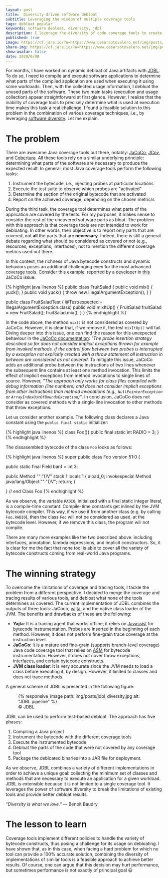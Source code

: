 ```yaml
---
layout: post
title:  Diversity-driven software debloat
subtitle: Leveraging the wisdom of multiple coverage tools
tags: debloat popular
keywords: software debloat, diversity, jdbl
description: I leverage the diversity of code coverage tools to create a tool to automatically debloat Java artifacts.
published: true
image: https://cf.jare.io/?u=https://www.cesarsotovalero.net/img/posts/crowd.jpg
share-img: https://cf.jare.io/?u=https://www.cesarsotovalero.net/img/posts/crowd.jpg
show-avatar: false
date: 2020/6/08
---
```


For months, I have worked on dynamic debloat of Java artifacts with [JDBL](https://github.com/castor-software/jdbl). To do so, I need to compile and execute software applications to determine what parts of the compiled application are used when executing it using some workloads. Then, with the collected usage information, I debloat the unused parts of the software. These two main tasks (execution and usage collection)  appear straightforward at first glance. However, I realize that the inability of coverage tools to precisely determine what is used at execution time makes this task a real challenge. I found a feasible solution to this problem in the combination of various coverage techniques, i.e., by leveraging [software diversity](https://dl.acm.org/doi/abs/10.1145/2807593). Let me explain.  

# The problem

There are awesome Java coverage tools out there, notably: [JaCoCo](https://www.eclemma.org/jacoco/), [JCov](https://wiki.openjdk.java.net/display/CodeTools/jcov), and [Cobertura](https://cobertura.github.io/cobertura/). All these tools rely on a similar underlying principle: determining what parts of the software are necessary to produce the expected result. In general, most Java coverage tools perform the following tasks:

1. Instrument the bytecode, i.e., injecting probes at particular locations 
2. Execute the test suite to observe which probes are "activated"
3. Determine the section of the original bytecode that are activated
4. Report on the achieved coverage, depending on the chosen metric/s

During the third task, the coverage tool determines what parts of the application are covered by the tests. For my purposes, it makes sense to consider the rest of the uncovered software parts as bloat. The problem with this approach is that coverage tools are not intended to work for debloating. In other words, their objective is to report only parts that are covered, not  **all** the parts that are **necessary**. Indeed, there is still a general debate regarding what should be considered as covered or not (e.g., resources, exceptions, interfaces), not to mention the different coverage metrics used out there.

In this context, the richness of Java bytecode constructs and dynamic behaviors poses an additional challenging even for the most advanced coverage tools. Consider this example, reported by a developer in [this](https://github.com/jacoco/eclemma/issues/61) JaCoCo issue: 

{% highlight java linenos %}
public class FruitSalad {
    public void mix() {
        yuck();
    }
    public void yuck() {
        throw new IllegalArgumentException();
    }
}

public class FruitSaladTest {
    @Test(expected = IllegalArgumentException.class)
    public void mixItUp() {
        FruitSalad fruitSalad = new FruitSalad();
        fruitSalad.mix();
    }
}
{% endhighlight %}

In the code above, the method `mix()` is not considered as covered by JaCoCo. However, it is clear that, if we remove it, the test `mixItUp()` will fail. Diving deeper into this issue, one can find the reason for this unexpected behaviour in the [JaCoCo documentation](https://www.eclemma.org/jacoco/trunk/doc/flow.html): _"The probe insertion strategy described so far does not consider implicit exceptions thrown for example from invoked methods. If the control flow between two probes is interrupted by a exception not explicitly created with a throw statement all instruction in between are considered as not covered._ To mitigate this issue, JaCoCo adds an additional probe between the instructions of two lines whenever the subsequent line contains at least one method invocation. This limits the effect of implicit exceptions from method invocations to single lines of source. However, _"The approach only works for class files  compiled with debug information (line numbers) and does not
 consider implicit exceptions  from other instructions than method invocations (e.g., `NullPointerException` or `ArrayIndexOutOfBoundsException`)"_. In conclusion, JaCoCo does not consider as covered methods with a single-line invocation to other methods that throw exceptions.

Let us consider another example. The following class declares a Java constant using the `public final static` initializer:

{% highlight java linenos %}
class Foo(){
    public final static int RADIO = 3;
}
{% endhighlight %}


The dissasembled bytecode of the class `Foo` looks as follows:

{% highlight java linenos %}
super public class Foo
    version 51:0
{

public static final Field bar:I = int 3;

public Method "<init>":"()V"
    stack 1 locals 1
{
    aload_0;
    invokespecial   Method java/lang/Object."<init>":"()V";
    return;
}

} // end Class Foo
{% endhighlight %}

As we observe, the variable `RADIO`, initialized with a final static integer literal, is a compile-time constant. Compile-time constants get inlined by the JVM bytecode compiler. This way, if we use it from another class (e.g. by calling `Foo.RADIO`), then the class `Foo` will not be considered as used, at the bytecode level. However, if we remove this class, the program will not compile.

There are many more examples like the two described above: including interfaces, annotation, lambda expressions, and implicit constructors. So, it is clear for me the fact that none tool is able to cover all the variety of bytecode constructs coming from real-world Java programs. 

# The winning strategy

To overcome the limitations of coverage and tracing tools, I tackle the problem from a different perspective. I decided to merge the coverage and tracing results of various tools, and debloat what none of the tools determines as covered. The current implementation of JDBL combines the outputs of three tools: JaCoco, [yajta](https://github.com/castor-software/yajta/), and the native class loader of the JVM. The benefits and drawbacks of these are the following:

- **Yajta**: It is a tracing agent that works offline, it relies on [Javassist](https://www.javassist.org/) for bytecode instrumentation. Probes are inserted in the beginning of each method. However, it does not perform fine-grain trace coverage at the instruction level. 
- **JaCoCo**: It is a mature and fine-grain (supports branch-level coverage) Java code coverage tool that relies on [ASM](https://asm.ow2.io/) for bytecode instrumentation. However, it does not cover throw exceptions, interfaces, and certain bytecode constructs.
- **JVM class loader**: It is very accurate since the JVM needs to load a class before executing it, by design. However, it limited to classes and does not trace methods. 

A general scheme of JDBL is presented in the following figure:


<figure class="jb_picture">
  {% responsive_image path: img/posts/jdbl_diversity.jpg alt: "JDBL pipeline" %}
  <figcaption class="stroke">
    &#169; JDBL
  </figcaption>
</figure>

JDBL can be used to perform test-based debloat. The approach has five phases:

1. Compiling a Java project
2. Instrument the bytecode with the different coverage tools
3. Execute the instrumented bytecode
4. Debloat the parts of the code that were not covered by any coverage tool
5. Package the debloated binaries into a JAR file for deployment.

As we observe, JDBL combines a variety of different implementations in order to achieve a unique goal: collecting the minimum set of classes and methods that are necessary to execute an application for a given workload. JDBL is extensible because it is not limited to a single coverage tool.  It leverages the power of software diversity to break the limitations of existing tools and provide better debloat results.
<aside class="quote">
    <em> "Diversity is what we love."</em> ― Benoit Baudry
</aside>


# The lesson to learn

Coverage tools implement different policies to handle the variety of bytecode constructs, thus posing a challenge for its usage on debloating. I have shown that, as in this case, when facing a hard problem for which no tool can provide a 100% accurate solution, combining the diversity of implementations of similar tools is a feasible approach to achieve better results. Of course, one can argue that this decision may hurt performance, but sometimes performance is not exactly of principal goal :smiley:
